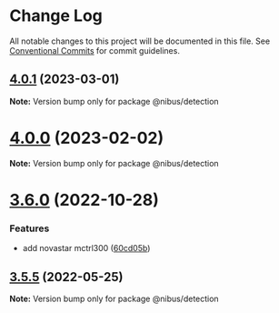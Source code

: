 # Change Log

All notable changes to this project will be documented in this file.
See [Conventional Commits](https://conventionalcommits.org) for commit guidelines.

## [4.0.1](https://github.com/sarakusha/nibus/compare/v4.0.0...v4.0.1) (2023-03-01)

**Note:** Version bump only for package @nibus/detection





# [4.0.0](https://github.com/sarakusha/nibus/compare/v3.8.0...v4.0.0) (2023-02-02)

**Note:** Version bump only for package @nibus/detection





# [3.6.0](https://github.com/sarakusha/nibus/compare/v3.5.4...v3.6.0) (2022-10-28)


### Features

* add novastar mctrl300 ([60cd05b](https://github.com/sarakusha/nibus/commit/60cd05b64b25bc97b60ea91fe3d7221c7567b161))





## [3.5.5](https://github.com/sarakusha/nibus/compare/v3.5.4...v3.5.5) (2022-05-25)

**Note:** Version bump only for package @nibus/detection
